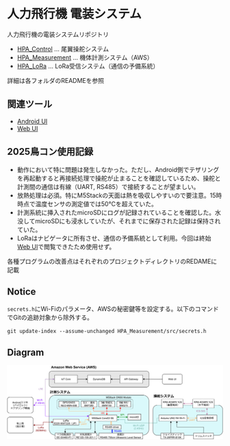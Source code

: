 # 人力飛行機 電装システム

人力飛行機の電装システムリポジトリ

- [HPA_Control](/HPA_Control) ... 尾翼操舵システム
- [HPA_Measurement](/HPA_Measurement) ... 機体計測システム（AWS）
- [HPA_LoRa](/HPA_LoRa) ... LoRa受信システム（通信の予備系統）

詳細は各フォルダのREADMEを参照 

## 関連ツール

- [Android UI](https://github.com/WASA-EET/EET23)
- [Web UI](https://github.com/21km43/WASA_2025_GUI_JS)

## 2025鳥コン使用記録

- 動作において特に問題は発生しなかった。ただし、Android側でテザリングを再起動すると再接続処理で操舵が止まることを確認しているため、操舵と計測間の通信は有線（UART, RS485）で接続することが望ましい。
- 放熱処理は必須。特にM5Stackの天面は熱を吸収しやすいので要注意。15時時点で温度センサの測定値では50℃を超えていた。
- 計測系統に挿入されたmicroSDにログが記録されていることを確認した。水没してmicroSDにも浸水していたが、それまでに保存された記録は保持されていた。
- LoRaはナビゲータに所有させ、通信の予備系統として利用。今回は終始[Web UI](https://github.com/21km43/WASA_2025_GUI_JS)で閲覧できたため使用せず。

各種プログラムの改善点はそれぞれのプロジェクトディレクトリのREDAMEに記載

## Notice

`secrets.h`にWi-Fiのパラメータ、AWSの秘密鍵等を設定する。以下のコマンドでGitの追跡対象から除外する。

```
git update-index --assume-unchanged HPA_Measurement/src/secrets.h
```

## Diagram

![HPA.drawio](HPA.drawio.svg)
